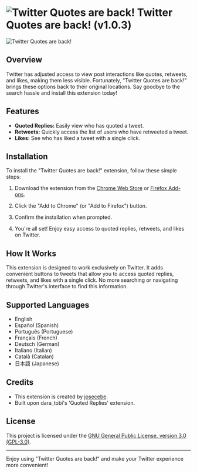 # ![Twitter Quotes are back!](https://i.imgur.com/VRjmGhM.png) Twitter Quotes are back! (v1.0.3)

![Twitter Quotes are back!](https://i.imgur.com/W92S0Xw.png)

## Overview

Twitter has adjusted access to view post interactions like quotes, retweets, and likes, making them less visible. Fortunately, "Twitter Quotes are back!" brings these options back to their original locations. Say goodbye to the search hassle and install this extension today!

## Features

- **Quoted Replies:** Easily view who has quoted a tweet.
- **Retweets:** Quickly access the list of users who have retweeted a tweet.
- **Likes:** See who has liked a tweet with a single click.

## Installation

To install the "Twitter Quotes are back!" extension, follow these simple steps:

1. Download the extension from the [Chrome Web Store](https://chrome.google.com/webstore/detail/twitter-quotes-are-back/bbpjhggnbaikfoankcdaieeohbjdnadc) or [Firefox Add-ons](https://addons.mozilla.org/firefox/addon/twitter-quotes-are-back).

2. Click the "Add to Chrome" (or "Add to Firefox") button.

3. Confirm the installation when prompted.

4. You're all set! Enjoy easy access to quoted replies, retweets, and likes on Twitter.

## How It Works

This extension is designed to work exclusively on Twitter. It adds convenient buttons to tweets that allow you to access quoted replies, retweets, and likes with a single click. No more searching or navigating through Twitter's interface to find this information.

## Supported Languages

- English
- Español (Spanish)
- Português (Portuguese)
- Français (French)
- Deutsch (German)
- Italiano (Italian)
- Català (Catalan)
- 日本語 (Japanese)

## Credits

- This extension is created by [josecebe](https://github.com/josecebe).
- Built upon dara_tobi's 'Quoted Replies' extension.

## License

This project is licensed under the [GNU General Public License, version 3.0 (GPL-3.0)](https://www.gnu.org/licenses/gpl-3.0.en.html).

---

Enjoy using "Twitter Quotes are back!" and make your Twitter experience more convenient!
